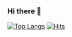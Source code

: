 ### Hi there 👋
[![Top Langs](https://github-readme-stats.vercel.app/api/top-langs/?username=ye1n)](https://github.com/ye1n/github-readme-stats)
[![Hits](https://hits.seeyoufarm.com/api/count/incr/badge.svg?url=https%3A%2F%2Fgithub.com%2Fye1n&count_bg=%23C8C8C8&title_bg=%23353535&icon=github.svg&icon_color=%23FFFFFF&title=GitHub&edge_flat=false)](https://hits.seeyoufarm.com)
